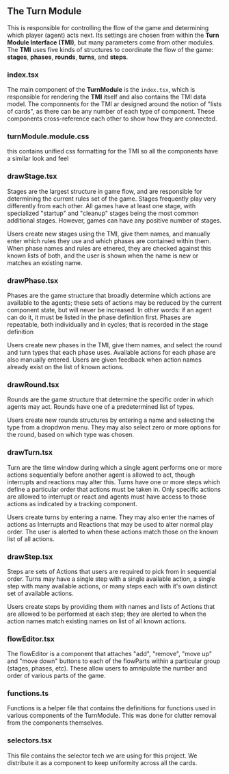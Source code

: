 ## The Turn Module
This is responsible for controlling the flow of the game and determining which player (agent) acts next. Its settings are chosen from within the **Turn Module Interface (TMI)**, but many parameters come from other modules. The **TMI** uses five kinds of structures to coordinate the flow of the game: **stages**, **phases**, **rounds**, **turns**, and **steps**.

### index.tsx
The main component of the **TurnModule** is the `index.tsx`, which is responsible for rendering the **TMI** itself and also contains the TMI data model. The componnents for the TMI ar designed around the notion of "lists of cards", as there can be any number of each type of component. These components cross-reference each other to show how they are connected.

### turnModule.module.css
this contains unified css formatting for the TMI so all the components have a similar look and feel

### drawStage.tsx
Stages are the largest structure in game flow, and are responsible for  determining the current rules set of the game. Stages frequently play very differently from each other. All games have at least one stage, with specialized "startup" and "cleanup" stages being the most common additional stages. However, games can have any positive number of stages.

Users create new stages using the TMI, give them names, and manually enter which rules they use and which phases are contained within them. When phase names and rules are etnered, they are checked against this known lists of both, and the user is shown when the name is new or matches an existing name.

### drawPhase.tsx
Phases are the game structure that broadly determine which actions are available to the agents; these sets of actions may be reduced by the current component state, but will never be increased. In other words: if an agent can do it, it must be listed in the phase definition first. Phases are repeatable, both individually and in cycles; that is recorded in the stage definition

Users create new phases in the TMI, give them names, and select the round and turn types that each phase uses. Available actions for each phase are also manually entered. Users are given feedback when action names already exist on the list of known actions.

### drawRound.tsx
Rounds are the game structure that determine the specific order in which agents may act. Rounds have one of a predetermined list of types.

Users create new rounds structures by entering a name and selecting the type from a dropdwon menu. They may also select zero or more options for the round, based on which type was chosen.

### drawTurn.tsx
Turn are the time window during which a single agent performs one or more actions sequentially before another agent is allowed to act, though interrupts and reactions may alter this. Turns have one or more steps which define a particular order that actions must be taken in. Only specific actions are allowed to interrupt or react and agents must have access to those actions as indicated by a tracking component.

Users create turns by entering a name. They may also enter the names of actions as Interrupts and Reactions that may be used to alter normal play order. The user is alerted to when these actions match those on the known list of all actions.

### drawStep.tsx
Steps are sets of Actions that users are required to pick from in sequential order. Turns may have a single step with a single available action, a single step with many available actions, or many steps each with it's own distinct set of available actions.

Users create steps by providing them with names and lists of Actions that are allowed to be performed at each step; they are alerted to when the action names match existing names on list of all known actions.

### flowEditor.tsx
The flowEditor is a component that attaches "add", "remove", "move up" and "move down" buttons to each of the flowParts within a particular group (stages, phases, etc). These allow users to amnipulate the number and order of various parts of the game.

### functions.ts
Functions is a helper file that contains the definitions for functions used in various components of the TurnModule. This was done for clutter removal from the components themselves.

### selectors.tsx
This file contains the selector tech we are using for this project.  We distribute it as a component to keep uniformity across all the cards.